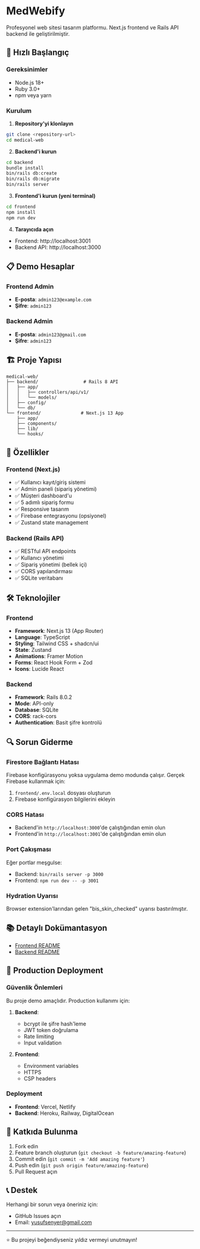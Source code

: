 # MedWebify

Profesyonel web sitesi tasarım platformu. Next.js frontend ve Rails API backend ile geliştirilmiştir.

## 🚀 Hızlı Başlangıç

### Gereksinimler
- Node.js 18+
- Ruby 3.0+
- npm veya yarn

### Kurulum

1. **Repository'yi klonlayın**
```bash
git clone <repository-url>
cd medical-web
```

2. **Backend'i kurun**
```bash
cd backend
bundle install
bin/rails db:create
bin/rails db:migrate
bin/rails server
```

3. **Frontend'i kurun (yeni terminal)**
```bash
cd frontend
npm install
npm run dev
```

4. **Tarayıcıda açın**
- Frontend: http://localhost:3001
- Backend API: http://localhost:3000

## 📋 Demo Hesaplar

### Frontend Admin
- **E-posta**: `admin123@example.com`
- **Şifre**: `admin123`

### Backend Admin
- **E-posta**: `admin123@gmail.com`
- **Şifre**: `admin123`

## 🏗️ Proje Yapısı

```
medical-web/
├── backend/                 # Rails 8 API
│   ├── app/
│   │   ├── controllers/api/v1/
│   │   └── models/
│   ├── config/
│   └── db/
└── frontend/               # Next.js 13 App
    ├── app/
    ├── components/
    ├── lib/
    └── hooks/
```

## 🔧 Özellikler

### Frontend (Next.js)
- ✅ Kullanıcı kayıt/giriş sistemi
- ✅ Admin paneli (sipariş yönetimi)
- ✅ Müşteri dashboard'u
- ✅ 5 adımlı sipariş formu
- ✅ Responsive tasarım
- ✅ Firebase entegrasyonu (opsiyonel)
- ✅ Zustand state management

### Backend (Rails API)
- ✅ RESTful API endpoints
- ✅ Kullanıcı yönetimi
- ✅ Sipariş yönetimi (bellek içi)
- ✅ CORS yapılandırması
- ✅ SQLite veritabanı

## 🛠️ Teknolojiler

### Frontend
- **Framework**: Next.js 13 (App Router)
- **Language**: TypeScript
- **Styling**: Tailwind CSS + shadcn/ui
- **State**: Zustand
- **Animations**: Framer Motion
- **Forms**: React Hook Form + Zod
- **Icons**: Lucide React

### Backend
- **Framework**: Rails 8.0.2
- **Mode**: API-only
- **Database**: SQLite
- **CORS**: rack-cors
- **Authentication**: Basit şifre kontrolü

## 🔍 Sorun Giderme

### Firestore Bağlantı Hatası
Firebase konfigürasyonu yoksa uygulama demo modunda çalışır. Gerçek Firebase kullanmak için:

1. `frontend/.env.local` dosyası oluşturun
2. Firebase konfigürasyon bilgilerini ekleyin

### CORS Hatası
- Backend'in `http://localhost:3000`'de çalıştığından emin olun
- Frontend'in `http://localhost:3001`'de çalıştığından emin olun

### Port Çakışması
Eğer portlar meşgulse:
- Backend: `bin/rails server -p 3000`
- Frontend: `npm run dev -- -p 3001`

### Hydration Uyarısı
Browser extension'larından gelen "bis_skin_checked" uyarısı bastırılmıştır.

## 📚 Detaylı Dokümantasyon

- [Frontend README](./frontend/README.md)
- [Backend README](./backend/README.md)

## 🚀 Production Deployment

### Güvenlik Önlemleri
Bu proje demo amaçlıdır. Production kullanımı için:

1. **Backend**:
   - bcrypt ile şifre hash'leme
   - JWT token doğrulama
   - Rate limiting
   - Input validation

2. **Frontend**:
   - Environment variables
   - HTTPS
   - CSP headers

### Deployment
- **Frontend**: Vercel, Netlify
- **Backend**: Heroku, Railway, DigitalOcean

## 🤝 Katkıda Bulunma

1. Fork edin
2. Feature branch oluşturun (`git checkout -b feature/amazing-feature`)
3. Commit edin (`git commit -m 'Add amazing feature'`)
4. Push edin (`git push origin feature/amazing-feature`)
5. Pull Request açın

## 📞 Destek

Herhangi bir sorun veya öneriniz için:
- GitHub Issues açın
- Email: yusufsenyer@gmail.com

---

⭐ Bu projeyi beğendiyseniz yıldız vermeyi unutmayın!
